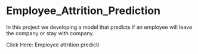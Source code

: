 # Employee_Attrition_Prediction
In this project we developing a model that predicts if an employee  will leave the company or stay with company.


Click Here: Employee attrition predicti
